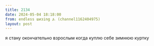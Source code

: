 ```yaml
---
title: 2134
date: 2024-05-04 18:18:00
from: endless шизing ⍼ (channel1162404975)
layout: post
---
```


я стану окончательно взрослым когда куплю себе зимнюю куртку
